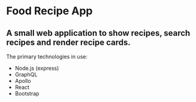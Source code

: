 # Food Recipe App

## A small web application to show recipes, search recipes and render recipe cards.

The primary technologies in use: 
- Node.js (express)
- GraphQL
- Apollo
- React
- Bootstrap